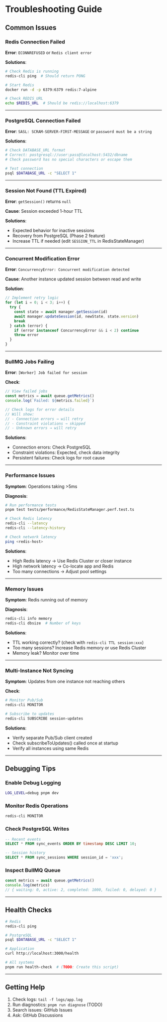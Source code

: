 # Troubleshooting Guide

## Common Issues

### Redis Connection Failed

**Error**: `ECONNREFUSED` or `Redis client error`

**Solutions**:
```bash
# Check Redis is running
redis-cli ping  # Should return PONG

# Start Redis
docker run -d -p 6379:6379 redis:7-alpine

# Check REDIS_URL
echo $REDIS_URL  # Should be redis://localhost:6379
```

---

### PostgreSQL Connection Failed

**Error**: `SASL: SCRAM-SERVER-FIRST-MESSAGE` or `password must be a string`

**Solutions**:
```bash
# Check DATABASE_URL format
# Correct: postgresql://user:pass@localhost:5432/dbname
# Check password has no special characters or escape them

# Test connection
psql $DATABASE_URL -c "SELECT 1"
```

---

### Session Not Found (TTL Expired)

**Error**: `getSession()` returns `null`

**Cause**: Session exceeded 1-hour TTL

**Solutions**:
- Expected behavior for inactive sessions
- Recovery from PostgreSQL (Phase 2 feature)
- Increase TTL if needed (edit `SESSION_TTL` in RedisStateManager)

---

### Concurrent Modification Error

**Error**: `ConcurrencyError: Concurrent modification detected`

**Cause**: Another instance updated session between read and write

**Solution**:
```typescript
// Implement retry logic
for (let i = 0; i < 3; i++) {
  try {
    const state = await manager.getSession(id)
    await manager.updateSession(id, newState, state.version)
    break
  } catch (error) {
    if (error instanceof ConcurrencyError && i < 2) continue
    throw error
  }
}
```

---

### BullMQ Jobs Failing

**Error**: `[Worker] Job failed for session`

**Check**:
```typescript
// View failed jobs
const metrics = await queue.getMetrics()
console.log(`Failed: ${metrics.failed}`)

// Check logs for error details
// Will show:
// - Connection errors → will retry
// - Constraint violations → skipped
// - Unknown errors → will retry
```

**Solutions**:
- Connection errors: Check PostgreSQL
- Constraint violations: Expected, check data integrity
- Persistent failures: Check logs for root cause

---

### Performance Issues

**Symptom**: Operations taking >5ms

**Diagnosis**:
```bash
# Run performance tests
pnpm test tests/performance/RedisStateManager.perf.test.ts

# Check Redis latency
redis-cli --latency
redis-cli --latency-history

# Check network latency
ping <redis-host>
```

**Solutions**:
- High Redis latency → Use Redis Cluster or closer instance
- High network latency → Co-locate app and Redis
- Too many connections → Adjust pool settings

---

### Memory Issues

**Symptom**: Redis running out of memory

**Diagnosis**:
```bash
redis-cli info memory
redis-cli dbsize  # Number of keys
```

**Solutions**:
- TTL working correctly? (check with `redis-cli TTL session:xxx`)
- Too many sessions? Increase Redis memory or use Redis Cluster
- Memory leak? Monitor over time

---

### Multi-Instance Not Syncing

**Symptom**: Updates from one instance not reaching others

**Check**:
```bash
# Monitor Pub/Sub
redis-cli MONITOR

# Subscribe to updates
redis-cli SUBSCRIBE session-updates
```

**Solutions**:
- Verify separate Pub/Sub client created
- Check subscribeToUpdates() called once at startup
- Verify all instances using same Redis

---

## Debugging Tips

### Enable Debug Logging

```bash
LOG_LEVEL=debug pnpm dev
```

### Monitor Redis Operations

```bash
redis-cli MONITOR
```

### Check PostgreSQL Writes

```sql
-- Recent events
SELECT * FROM sync_events ORDER BY timestamp DESC LIMIT 10;

-- Session history
SELECT * FROM sync_sessions WHERE session_id = 'xxx';
```

### Inspect BullMQ Queue

```typescript
const metrics = await queue.getMetrics()
console.log(metrics)
// { waiting: 0, active: 2, completed: 1000, failed: 0, delayed: 0 }
```

---

## Health Checks

```bash
# Redis
redis-cli ping

# PostgreSQL
psql $DATABASE_URL -c "SELECT 1"

# Application
curl http://localhost:3000/health

# All systems
pnpm run health-check  # (TODO: Create this script)
```

---

## Getting Help

1. Check logs: `tail -f logs/app.log`
2. Run diagnostics: `pnpm run diagnose` (TODO)
3. Search issues: GitHub Issues
4. Ask: GitHub Discussions
